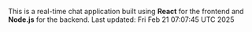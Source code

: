 This is a real-time chat application built using **React** for the frontend and **Node.js** for the backend.
Last updated: Fri Feb 21 07:07:45 UTC 2025
